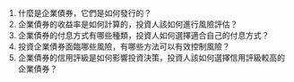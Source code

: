 

1. 什麼是企業債券，它們是如何發行的？
2. 企業債券的收益率是如何計算的，投資人該如何進行風險評估？
3. 企業債券的付息方式有哪些種類，投資人如何選擇適合自己的付息方式？
4. 投資企業債券面臨哪些風險，有哪些方法可以有效控制風險？
5. 企業債券的信用評級是如何影響投資決策，投資人該如何選擇信用評級較高的企業債券？